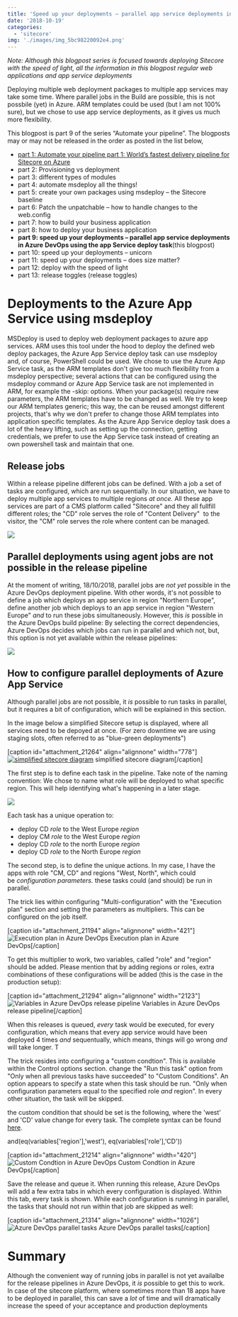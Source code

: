 ```yaml
---
title: 'Speed up your deployments – parallel app service deployments in Azure DevOps'
date: '2018-10-19'
categories:
  - 'sitecore'
img: './images/img_5bc98220092e4.png'
---
```


_Note: Although this blogpost series is focused towards deploying Sitecore with the speed of light, all the information in this blogpost regular web applications and app service deployments_

Deploying multiple web deployment packages to multiple app services may take some time. Where parallel jobs in the Build are possible, this is not possbile (yet) in Azure. ARM templates could be used (but I am not 100% sure), but we chose to use app service deployments, as it gives us much more flexibility.

This blogpost is part 9 of the series “Automate your pipeline”. The blogposts may or may not be released in the order as posted in the list below,

- [part 1: Automate your pipeline part 1: World’s fastest delivery pipeline for Sitecore on Azure](http://blog.baslijten.com/automate-your-pipeline-part-1-worlds-fastest-delivery-pipeline-for-sitecore-on-azure/)
- part 2: Provisioning vs deployment
- part 3: different types of modules
- part 4: automate msdeploy all the things!
- part 5: create your own packages using msdeploy – the Sitecore baseline
- part 6: Patch the unpatchable – how to handle changes to the web.config
- part 7: how to build your business application
- part 8: how to deploy your business application
- **part 9: speed up your deployments – parallel app service deployments in Azure** **DevOps using the app Service deploy task**(this blogpost)
- part 10: speed up your deployments – unicorn
- part 11: speed up your deployments – does size matter?
- part 12: deploy with the speed of light
- part 13: release toggles (release toggles)

# Deployments to the Azure App Service using msdeploy

MSDeploy is used to deploy web deployment packages to azure app services. ARM uses this tool under the hood to deploy the defined web deploy packages, the Azure App Service deploy task can use msdeploy and, of course, PowerShell could be used. We chose to use the Azure App Service task, as the ARM templates don't give too much flexibility from a msdeploy perspective; several actions that can be configured using the msdeploy command or Azure App Service task are not implemented in ARM, for example the -skip: options. When your package(s) require new parameters, the ARM templates have to be changed as well. We try to keep our ARM templates generic; this way, the can be reused amongst different projects, that's why we don't prefer to change those ARM templates into application specific templates. As the Azure App Service deploy task does a lot of the heavy lifting, such as setting up the connection, getting credentials, we prefer to use the App Service task instead of creating an own powershell task and maintain that one.

## Release jobs

Within a release pipeline different jobs can be defined. With a job a set of tasks are configured, which are run sequentially. In our situation, we have to deploy multiple app services to multiple regions *at once.* All these app services are part of a CMS platform called "Sitecore" and they all fullfill different roles; the "CD" role serves the role of "Content Delivery"  to the visitor, the "CM" role serves the role where content can be managed.

![](images/img_5bc9848b989d7.png)

## Parallel deployments using agent jobs are not possible in the release pipeline

At the moment of writing, 18/10/2018, parallel jobs are *not* _yet_ possible in the Azure DevOps deployment pipeline. With other words, it's not possible to define a job which deploys an app service in region "Northern Europe", define another job which deploys to an app service in region "Western Europe" *and* to run these jobs simultaneously. However, this *is* possible in the Azure DevOps build pipeline: By selecting the correct dependencies, Azure DevOps decides which jobs can run in parallel and which not, but, this option is not yet available within the release pipelines:

![](images/img_5bc85f3dd5132.png)

## How to configure parallel deployments of Azure App Service

Although parallel jobs are not possible, it _is_ possible to run tasks in parallel, but it requires a bit of configuration, which will be explained in this section.

In the image below a simplified Sitecore setup is displayed, where all services need to be depoyed at once. (For zero downtime we are using staging slots, often referred to as "blue-green deployments")

\[caption id="attachment_21264" align="alignnone" width="778"\][![simplified sitecore diagram](images/simplified-diagram-300x90.png)](http://blog.baslijten.com/wp-content/uploads/2018/10/simplified-diagram.png) simplified sitecore diagram\[/caption\]

The first step is to define each task in the pipeline. Take note of the naming convention: We chose to name what role will be deployed to what specific region. This will help identifying what's happening in a later stage.

![](images/img_5bc98ad135f9d.png)

Each task has a unique operation to:

- deploy CD _role_ to the West Europe *region*
- deploy CM _role_ to the West Europe *region*
- deploy CD _role_ to the north Europe *region*
- deploy CD _role_ to the North Europe _region_

The second step, is to define the unique actions. In my case, I have the apps with role "CM, CD" and regions "West, North", which could be *configuration parameters.* these tasks could (and should) be run in parallel.

The trick lies within configuring "Multi-configuration" with the "Execution plan" section and setting the parameters as multipliers. This can be configured on the job itself.

\[caption id="attachment_21194" align="alignnone" width="421"\]![Execution plan in Azure DevOps](images/img_5bc864456a3af.png 'Execution plan in Azure DevOps') Execution plan in Azure DevOps\[/caption\]

To get this multiplier to work, two variables, called "role" and "region" should be added. Please mention that by adding regions or roles, extra combinations of these configurations will be added (this is the case in the production setup):

\[caption id="attachment_21294" align="alignnone" width="2123"\]![Variables in Azure DevOps release pipeline](images/img_5bc98c2df3572.png 'Variables in Azure DevOps release pipeline') Variables in Azure DevOps release pipeline\[/caption\]

When this releases is queued, *every* task would be executed, for every configuration, which means that every app service would have been deployed 4 times *and* sequentually, which means, things will go wrong *and* will take longer. T

The trick resides into configuring a "custom condtion". This is available within the Control options section. change the "Run this task" option from "Only when all previous tasks have succeeded" to "Custom Conditions". An option appears to specify a state when this task should be run. "Only when configuration parameters equal to the specified role *and* region". In every other situation, the task will be skipped.

the custom condition that should be set is the following, where the 'west' and 'CD' value change for every task. The complete syntax can be found [here](https://docs.microsoft.com/en-us/azure/devops/pipelines/process/conditions?view=vsts&tabs=yaml).

and(eq(variables\['region'\],'west'), eq(variables\['role'\],'CD'))

\[caption id="attachment_21214" align="alignnone" width="420"\]![](images/img_5bc865dbdc2f9.png 'Custom Condtion in Azure DevOps') Custom Condtion in Azure DevOps\[/caption\]

Save the release and queue it. When running this release, Azure DevOps will add a few extra tabs in which every configuration is displayed. Within this tab, every task is shown. While each configuration is running in parallel, the tasks that should not run within that job are skipped as well:

\[caption id="attachment_21314" align="alignnone" width="1026"\]![Azure DevOps parallel tasks](images/img_5bc98e17200aa.png 'Azure DevOps parallel tasks') Azure DevOps parallel tasks\[/caption\]



# Summary

Although the convenient way of running jobs in parallel is not yet availalbe for the release pipelines in Azure DevOps, it _is_ possible to get this to work. In case of the sitecore platform, where sometimes more than 18 apps have to be deployed in parallel, this can save a _lot_ of time and will dramatically increase the speed of your acceptance and production deployments
